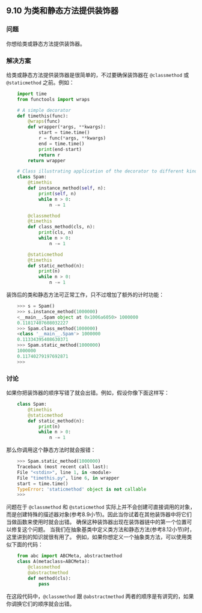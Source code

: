 ## 9.10 为类和静态方法提供装饰器 ##
### 问题 ###
你想给类或静态方法提供装饰器。
### 解决方案 ###
给类或静态方法提供装饰器是很简单的，不过要确保装饰器在 ``@classmethod`` 或 ``@staticmethod`` 之前。例如：
```python
    import time
    from functools import wraps

    # A simple decorator
    def timethis(func):
        @wraps(func)
        def wrapper(*args, **kwargs):
            start = time.time()
            r = func(*args, **kwargs)
            end = time.time()
            print(end-start)
            return r
        return wrapper

    # Class illustrating application of the decorator to different kinds of methods
    class Spam:
        @timethis
        def instance_method(self, n):
            print(self, n)
            while n > 0:
                n -= 1

        @classmethod
        @timethis
        def class_method(cls, n):
            print(cls, n)
            while n > 0:
                n -= 1

        @staticmethod
        @timethis
        def static_method(n):
            print(n)
            while n > 0:
                n -= 1

```
装饰后的类和静态方法可正常工作，只不过增加了额外的计时功能：
```python
    >>> s = Spam()
    >>> s.instance_method(1000000)
    <__main__.Spam object at 0x1006a6050> 1000000
    0.11817407608032227
    >>> Spam.class_method(1000000)
    <class '__main__.Spam'> 1000000
    0.11334395408630371
    >>> Spam.static_method(1000000)
    1000000
    0.11740279197692871
    >>>

```
### 讨论 ###
如果你把装饰器的顺序写错了就会出错。例如，假设你像下面这样写：
```python
    class Spam:
        @timethis
        @staticmethod
        def static_method(n):
            print(n)
            while n > 0:
                n -= 1

```
那么你调用这个静态方法时就会报错：
```python
    >>> Spam.static_method(1000000)
    Traceback (most recent call last):
    File "<stdin>", line 1, in <module>
    File "timethis.py", line 6, in wrapper
    start = time.time()
    TypeError: 'staticmethod' object is not callable
    >>>

```
问题在于 ``@classmethod`` 和 ``@staticmethod`` 实际上并不会创建可直接调用的对象，
而是创建特殊的描述器对象(参考8.9小节)。因此当你试着在其他装饰器中将它们当做函数来使用时就会出错。
确保这种装饰器出现在装饰器链中的第一个位置可以修复这个问题。
当我们在抽象基类中定义类方法和静态方法(参考8.12小节)时，这里讲到的知识就很有用了。
例如，如果你想定义一个抽象类方法，可以使用类似下面的代码：
```python
    from abc import ABCMeta, abstractmethod
    class A(metaclass=ABCMeta):
        @classmethod
        @abstractmethod
        def method(cls):
            pass

```
在这段代码中，``@classmethod`` 跟 ``@abstractmethod`` 两者的顺序是有讲究的，如果你调换它们的顺序就会出错。
